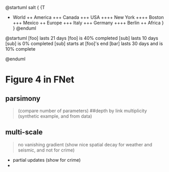 @startuml
salt
{
{T
 + World
 ++ America
 +++ Canada
 +++ USA
 ++++ New York
 ++++ Boston
 +++ Mexico
 ++ Europe
 +++ Italy
 +++ Germany
 ++++ Berlin
 ++ Africa
}
}
@enduml

@startuml
[foo] lasts 21 days
[foo] is 40% completed
[sub] lasts 10 days
[sub] is 0% completed
[sub] starts at [foo]'s end
[bar] lasts 30 days and is 10% complete

@enduml


# Figure 4 in FNet

## parsimony
> (compare number of parameters)
##depth 
> by link multiplicity (synthetic example, and from data)
## multi-scale 
>no vanishing gradient (show nice spatial decay for weather and seismic, and not for crime)
- partial updates (show for crime)
- 
